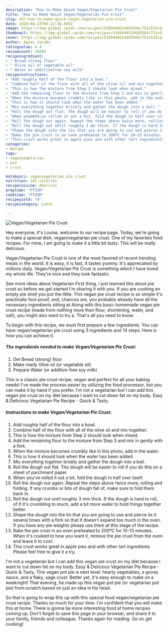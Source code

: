 ```yaml
---
description: "How to Make Quick Vegan/Vegetarian Pie Crust"
title: "How to Make Quick Vegan/Vegetarian Pie Crust"
slug: 457-how-to-make-quick-vegan-vegetarian-pie-crust
date: 2020-08-23T05:22:58.695Z
image: https://img-global.cpcdn.com/recipes/5109448524693504/751x532cq70/veganvegetarian-pie-crust-recipe-main-photo.jpg
thumbnail: https://img-global.cpcdn.com/recipes/5109448524693504/751x532cq70/veganvegetarian-pie-crust-recipe-main-photo.jpg
cover: https://img-global.cpcdn.com/recipes/5109448524693504/751x532cq70/veganvegetarian-pie-crust-recipe-main-photo.jpg
author: Agnes Jacobs
ratingvalue: 4.4
reviewcount: 39284
recipeingredient:
- " Bread strong flour"
- " Olive oil or vegetable oil"
- " Water or additivefree soy milk"
recipeinstructions:
- "Add roughly half of the flour into a bowl."
- "Combine half of the flour with all of the olive oil and mix together."
- "This is how the mixture from Step 2 should look when mixed."
- "Add the remaining flour to the mixture from Step 3 and mix in gently with a fork."
- "When the mixture becomes crumbly like in this photo, add in the water."
- "This is how it should look when the water has been added."
- "Mix everything together briskly and gather the dough into a ball."
- "Roll the dough out flat. The dough will be easier to roll if you do this on a sheet of parchment paper."
- "When you&#39;ve rolled it out a bit, fold the dough in half over itself."
- "Roll the dough out again. Repeat the steps above twice more, rolling and folding. If any crumbs or bits of dough fall of, make sure to fold them back in."
- "Roll the dough out until roughly 3 mm thick. If the dough is hard to roll, of if it&#39;s crumbling to much, add a bit more water to hold things together better."
- "Shape the dough into the tin that you are going to use and pierce its it several times with a fork so that it doesn&#39;t expand too much in the oven. If you have any pie weights please use them at this stage of the recipe."
- "Bake the pie crust in an oven preheated to 200ºC for 10-13 minutes. When it&#39;s cooked to how you want it, remove the pie crust from the oven and leave it to cool."
- "This crust works great in apple pies and with other tart ingredients Please feel free to give it a try."
categories:
- Recipe
tags:
- veganvegetarian
- pie
- crust

katakunci: veganvegetarian pie crust 
nutrition: 181 calories
recipecuisine: American
preptime: "PT32M"
cooktime: "PT45M"
recipeyield: "4"
recipecategory: Lunch

---
```



![Vegan/Vegetarian Pie Crust](https://img-global.cpcdn.com/recipes/5109448524693504/751x532cq70/veganvegetarian-pie-crust-recipe-main-photo.jpg)

Hey everyone, it's Louise, welcome to our recipe page. Today, we're going to make a special dish, vegan/vegetarian pie crust. One of my favorites food recipes. For mine, I am going to make it a little bit tasty. This will be really delicious.

Vegan/Vegetarian Pie Crust is one of the most favored of recent trending meals in the world. It is easy, it is fast, it tastes yummy. It's appreciated by millions daily. Vegan/Vegetarian Pie Crust is something which I have loved my whole life. They're nice and they look fantastic.

See more ideas about Vegetarian First thing, I just learned this about pie crust so before we get started I&#39;m sharing it with you. If you are cooking an empty pie shell you put the little. This vegan pie crust recipe is so simple it&#39;s practically fool-proof, and, chances are, you probably already have all the necessary ingredients sitting at Along with this basic homemade vegan pie crust recipe (made from nothing more than flour, shortening, water, and salt), you might also want to try a. That&#39;s all you need to know.


To begin with this recipe, we must first prepare a few ingredients. You can have vegan/vegetarian pie crust using 3 ingredients and 14 steps. Here is how you can achieve it.

<!--inarticleads1-->

##### The ingredients needed to make Vegan/Vegetarian Pie Crust:

1. Get  Bread (strong) flour
1. Make ready  Olive oil (or vegetable oil)
1. Prepare  Water (or additive-free soy milk)


This is a classic pie crust recipe, vegan and perfect for all your baking needs! I&#39;ve made the process easier by utilizing the food processor, but you can make it by hand if you prefer. I&#39;m not a vegetarian but I can add this vegan pie crust on my diet because I want to cut down fat on my body. Easy &amp; Delicious Vegetarian Pie Recipe - Quick &amp; Tasty. 

<!--inarticleads2-->

##### Instructions to make Vegan/Vegetarian Pie Crust:

1. Add roughly half of the flour into a bowl.
1. Combine half of the flour with all of the olive oil and mix together.
1. This is how the mixture from Step 2 should look when mixed.
1. Add the remaining flour to the mixture from Step 3 and mix in gently with a fork.
1. When the mixture becomes crumbly like in this photo, add in the water.
1. This is how it should look when the water has been added.
1. Mix everything together briskly and gather the dough into a ball.
1. Roll the dough out flat. The dough will be easier to roll if you do this on a sheet of parchment paper.
1. When you&#39;ve rolled it out a bit, fold the dough in half over itself.
1. Roll the dough out again. Repeat the steps above twice more, rolling and folding. If any crumbs or bits of dough fall of, make sure to fold them back in.
1. Roll the dough out until roughly 3 mm thick. If the dough is hard to roll, of if it&#39;s crumbling to much, add a bit more water to hold things together better.
1. Shape the dough into the tin that you are going to use and pierce its it several times with a fork so that it doesn&#39;t expand too much in the oven. If you have any pie weights please use them at this stage of the recipe.
1. Bake the pie crust in an oven preheated to 200ºC for 10-13 minutes. When it&#39;s cooked to how you want it, remove the pie crust from the oven and leave it to cool.
1. This crust works great in apple pies and with other tart ingredients Please feel free to give it a try.


I&#39;m not a vegetarian but I can add this vegan pie crust on my diet because I want to cut down fat on my body. Easy &amp; Delicious Vegetarian Pie Recipe - Quick &amp; Tasty. This vegan pot pie is next level: hearty vegetables, a gooey sauce, and a flaky, sage crust. Better yet, it&#39;s easy enough to make on a weeknight! That evening, he made up this vegan pot pie (or vegetarian pot pie) from scratch based on just an idea in his head. 

So that is going to wrap this up with this special food vegan/vegetarian pie crust recipe. Thanks so much for your time. I'm confident that you will make this at home. There is gonna be more interesting food at home recipes coming up. Don't forget to save this page in your browser, and share it to your family, friends and colleague. Thanks again for reading. Go on get cooking!
